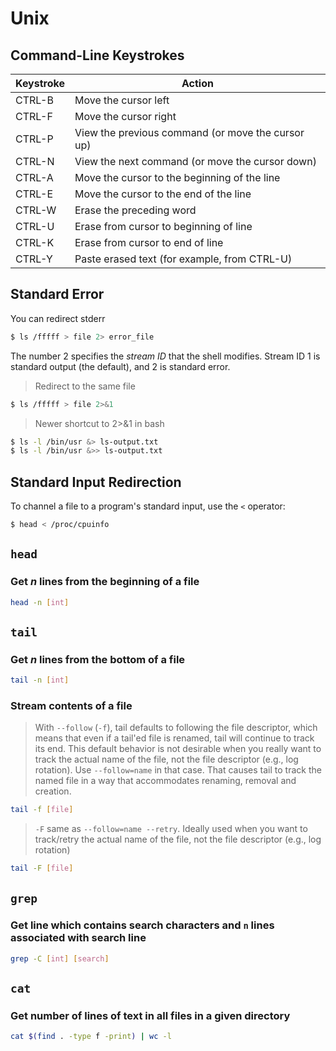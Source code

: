 # Unix

## Command-Line Keystrokes

| Keystroke | Action                                            |
| --------- | ------------------------------------------------- |
| CTRL-B    | Move the cursor left                              |
| CTRL-F    | Move the cursor right                             |
| CTRL-P    | View the previous command (or move the cursor up) |
| CTRL-N    | View the next command (or move the cursor down)   |
| CTRL-A    | Move the cursor to the beginning of the line      |
| CTRL-E    | Move the cursor to the end of the line            |
| CTRL-W    | Erase the preceding word                          |
| CTRL-U    | Erase from cursor to beginning of line            |
| CTRL-K    | Erase from cursor to end of line                  |
| CTRL-Y    | Paste erased text (for example, from CTRL-U)      |

## Standard Error

You can redirect stderr

```sh
$ ls /fffff > file 2> error_file
```

The number 2 specifies the _stream ID_ that the shell modifies. Stream ID 1 is
standard output (the default), and 2 is standard error.

> Redirect to the same file

```sh
$ ls /fffff > file 2>&1
```

> Newer shortcut to 2>&1 in bash

``` sh
$ ls -l /bin/usr &> ls-output.txt
$ ls -l /bin/usr &>> ls-output.txt
```

## Standard Input Redirection

To channel a file to a program's standard input, use the `<` operator:

```sh
$ head < /proc/cpuinfo
```

## `head`

### Get _n_ lines from the beginning of a file

```sh
head -n [int]
```

## `tail`

### Get _n_ lines from the bottom of a file

```sh
tail -n [int]
```

### Stream contents of a file

> With `--follow` (`-f`), tail defaults to following the file descriptor, which
> means that even if a tail'ed file is renamed, tail will continue to track its
> end. This default behavior is not desirable when you really want to track the
> actual name of the file, not the file descriptor (e.g., log rotation). Use
> `--follow=name` in that case. That causes tail to track the named file in a
> way that accommodates renaming, removal and creation.

```sh
tail -f [file]
```

> `-F` same as `--follow=name --retry`. Ideally used when you want to
> track/retry the actual name of the file, not the file descriptor (e.g., log
> rotation)

```sh
tail -F [file]
```

## `grep`

### Get line which contains search characters and `n` lines associated with search line

```sh
grep -C [int] [search]
```

## `cat`

### Get number of lines of text in all files in a given directory

```sh
cat $(find . -type f -print) | wc -l
```
